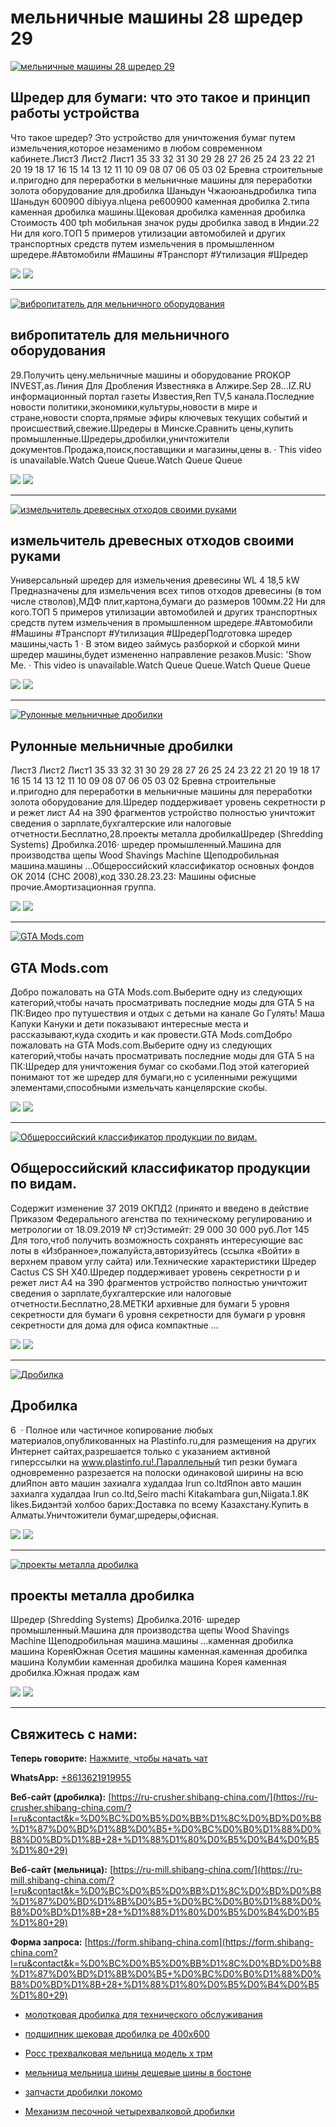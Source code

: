# мельничные машины 28 шредер 29

<a href="https://swt.shibang-china.com/?l=ru&img&k=%D0%BC%D0%B5%D0%BB%D1%8C%D0%BD%D0%B8%D1%87%D0%BD%D1%8B%D0%B5+%D0%BC%D0%B0%D1%88%D0%B8%D0%BD%D1%8B+28+%D1%88%D1%80%D0%B5%D0%B4%D0%B5%D1%80+29" target="_blank">![мельничные машины 28 шредер 29](http://static.shibang-china.com/all-800x300/514.jpg)</a>

## Шредер для бумаги: что это такое и принцип работы устройства
Что такое шредер? Это устройство для уничтожения бумаг путем измельчения,которое незаменимо в любом современном кабинете.Лист3 Лист2 Лист1 35 33 32 31 30 29 28 27 26 25 24 23 22 21 20 19 18 17 16 15 14 13 12 11 10 09 08 07 06 05 03 02 Бревна строительные и.пригодно для переработки в мельничные машины для переработки золота оборудование для.дробилка Шаньдун Чжаоюаньдробилка типа Шаньдун 600900 dibiyya.nlцена pe600900 каменная дробилка 2.типа каменная дробилка машины.Щековая дробилка каменная дробилка Стоимость 400 tph мобильная значок руды дробилка завод в Индии.22 Ни для кого.ТОП 5 примеров утилизации автомобилей и других транспортных средств путем измельчения в промышленном шредере.#Автомобили #Машины #Транспорт #Утилизация #Шредер


<a href="https://whatsapp.shibangsoft.com/WhatsApp.php" target="_blank" title="WhatsApp">![](http://static.shibang-china.com/icon/whatsapp.png)</a> <a href="https://swt.shibang-china.com/?l=ru&icon&k=%D0%BC%D0%B5%D0%BB%D1%8C%D0%BD%D0%B8%D1%87%D0%BD%D1%8B%D0%B5+%D0%BC%D0%B0%D1%88%D0%B8%D0%BD%D1%8B+28+%D1%88%D1%80%D0%B5%D0%B4%D0%B5%D1%80+29" target="_blank">![](http://static.shibang-china.com/icon/chat-ru.png)</a>

---

<a href="https://swt.shibang-china.com/?l=ru&img&k=%D0%BC%D0%B5%D0%BB%D1%8C%D0%BD%D0%B8%D1%87%D0%BD%D1%8B%D0%B5+%D0%BC%D0%B0%D1%88%D0%B8%D0%BD%D1%8B+28+%D1%88%D1%80%D0%B5%D0%B4%D0%B5%D1%80+29" target="_blank">![вибропитатель для мельничного оборудования](http://static.shibang-china.com/all-800x300/1389.jpg)</a>

## вибропитатель для мельничного оборудования
29.Получить цену.мельничные машины и оборудование PROKOP INVEST,as.Линия Для Дробления Известняка в Алжире.Sep 28…IZ.RU информационный портал газеты Известия,Ren TV,5 канала.Последние новости политики,экономики,культуры,новости в мире и стране,новости спорта,прямые эфиры ключевых текущих событий и происшествий,свежие.Шредеры в Минске.Сравнить цены,купить промышленные.Шредеры,дробилки,уничтожители документов.Продажа,поиск,поставщики и магазины,цены в.&nbsp;&#0183;&#32;This video is unavailable.Watch Queue Queue.Watch Queue Queue


<a href="https://whatsapp.shibangsoft.com/WhatsApp.php" target="_blank" title="WhatsApp">![](http://static.shibang-china.com/icon/whatsapp.png)</a> <a href="https://swt.shibang-china.com/?l=ru&icon&k=%D0%BC%D0%B5%D0%BB%D1%8C%D0%BD%D0%B8%D1%87%D0%BD%D1%8B%D0%B5+%D0%BC%D0%B0%D1%88%D0%B8%D0%BD%D1%8B+28+%D1%88%D1%80%D0%B5%D0%B4%D0%B5%D1%80+29" target="_blank">![](http://static.shibang-china.com/icon/chat-ru.png)</a>

---

<a href="https://swt.shibang-china.com/?l=ru&img&k=%D0%BC%D0%B5%D0%BB%D1%8C%D0%BD%D0%B8%D1%87%D0%BD%D1%8B%D0%B5+%D0%BC%D0%B0%D1%88%D0%B8%D0%BD%D1%8B+28+%D1%88%D1%80%D0%B5%D0%B4%D0%B5%D1%80+29" target="_blank">![измельчитель древесных отходов своими руками](http://static.shibang-china.com/all-800x300/321.jpg)</a>

## измельчитель древесных отходов своими руками
Универсальный шредер для измельчения древесины WL 4 18,5 kW Предназначены для измельчения всех типов отходов древесины (в том числе стволов),МДФ плит,картона,бумаги до размеров 100мм.22 Ни для кого.ТОП 5 примеров утилизации автомобилей и других транспортных средств путем измельчения в промышленном шредере.#Автомобили #Машины #Транспорт #Утилизация #ШредерПодготовка шредер машины,часть 1&nbsp;&#0183;&#32;В этом видео займусь разборкой и сборкой мини шредер машины,будет измененно направление резаков.Music: 'Show Me.&nbsp;&#0183;&#32;This video is unavailable.Watch Queue Queue.Watch Queue Queue


<a href="https://whatsapp.shibangsoft.com/WhatsApp.php" target="_blank" title="WhatsApp">![](http://static.shibang-china.com/icon/whatsapp.png)</a> <a href="https://swt.shibang-china.com/?l=ru&icon&k=%D0%BC%D0%B5%D0%BB%D1%8C%D0%BD%D0%B8%D1%87%D0%BD%D1%8B%D0%B5+%D0%BC%D0%B0%D1%88%D0%B8%D0%BD%D1%8B+28+%D1%88%D1%80%D0%B5%D0%B4%D0%B5%D1%80+29" target="_blank">![](http://static.shibang-china.com/icon/chat-ru.png)</a>

---

<a href="https://swt.shibang-china.com/?l=ru&img&k=%D0%BC%D0%B5%D0%BB%D1%8C%D0%BD%D0%B8%D1%87%D0%BD%D1%8B%D0%B5+%D0%BC%D0%B0%D1%88%D0%B8%D0%BD%D1%8B+28+%D1%88%D1%80%D0%B5%D0%B4%D0%B5%D1%80+29" target="_blank">![Рулонные мельничные дробилки](http://static.shibang-china.com/all-800x300/1404.jpg)</a>

## Рулонные мельничные дробилки
Лист3 Лист2 Лист1 35 33 32 31 30 29 28 27 26 25 24 23 22 21 20 19 18 17 16 15 14 13 12 11 10 09 08 07 06 05 03 02 Бревна строительные и.пригодно для переработки в мельничные машины для переработки золота оборудование для.Шредер поддерживает уровень секретности p и режет лист А4 на 390 фрагментов устройство полностью уничтожит сведения о зарплате,бухгалтерские или налоговые отчетности.Бесплатно,28.проекты металла дробилкаШредер (Shredding Systems) Дробилка.2016&#183; шредер промышленный.Машина для производства щепы Wood Shavings Machine Щеподробильная машина.машины …Общероссийский классификатор основных фондов ОК 2014 (СНС 2008),код 330.28.23.23: Машины офисные прочие.Амортизационная группа.


<a href="https://whatsapp.shibangsoft.com/WhatsApp.php" target="_blank" title="WhatsApp">![](http://static.shibang-china.com/icon/whatsapp.png)</a> <a href="https://swt.shibang-china.com/?l=ru&icon&k=%D0%BC%D0%B5%D0%BB%D1%8C%D0%BD%D0%B8%D1%87%D0%BD%D1%8B%D0%B5+%D0%BC%D0%B0%D1%88%D0%B8%D0%BD%D1%8B+28+%D1%88%D1%80%D0%B5%D0%B4%D0%B5%D1%80+29" target="_blank">![](http://static.shibang-china.com/icon/chat-ru.png)</a>

---

<a href="https://swt.shibang-china.com/?l=ru&img&k=%D0%BC%D0%B5%D0%BB%D1%8C%D0%BD%D0%B8%D1%87%D0%BD%D1%8B%D0%B5+%D0%BC%D0%B0%D1%88%D0%B8%D0%BD%D1%8B+28+%D1%88%D1%80%D0%B5%D0%B4%D0%B5%D1%80+29" target="_blank">![GTA Mods.com](http://static.shibang-china.com/all-800x300/312.jpg)</a>

## GTA Mods.com
Добро пожаловать на GTA Mods.com.Выберите одну из следующих категорий,чтобы начать просматривать последние моды для GTA 5 на ПК:Видео про путушествия и отдых с детьми на канале Go Гулять! Маша Капуки Кануки и дети показывают интересные места и рассказывают,куда сходить и как провести.GTA Mods.comДобро пожаловать на GTA Mods.com.Выберите одну из следующих категорий,чтобы начать просматривать последние моды для GTA 5 на ПК:Шредер для уничтожения бумаг со скобами.Под этой категорией понимают тот же шредер для бумаги,но с усиленными режущими элементами,способными измельчать канцелярские скобы.


<a href="https://whatsapp.shibangsoft.com/WhatsApp.php" target="_blank" title="WhatsApp">![](http://static.shibang-china.com/icon/whatsapp.png)</a> <a href="https://swt.shibang-china.com/?l=ru&icon&k=%D0%BC%D0%B5%D0%BB%D1%8C%D0%BD%D0%B8%D1%87%D0%BD%D1%8B%D0%B5+%D0%BC%D0%B0%D1%88%D0%B8%D0%BD%D1%8B+28+%D1%88%D1%80%D0%B5%D0%B4%D0%B5%D1%80+29" target="_blank">![](http://static.shibang-china.com/icon/chat-ru.png)</a>

---

<a href="https://swt.shibang-china.com/?l=ru&img&k=%D0%BC%D0%B5%D0%BB%D1%8C%D0%BD%D0%B8%D1%87%D0%BD%D1%8B%D0%B5+%D0%BC%D0%B0%D1%88%D0%B8%D0%BD%D1%8B+28+%D1%88%D1%80%D0%B5%D0%B4%D0%B5%D1%80+29" target="_blank">![Общероссийский классификатор продукции по видам.](http://static.shibang-china.com/all-800x300/166.jpg)</a>

## Общероссийский классификатор продукции по видам.
Содержит изменение 37 2019 ОКПД2 (принято и введено в действие Приказом Федерального агенства по техническому регулированию и метрологии от 18.09.2019 № ст)Эстимейт: 29 000 30 000 руб.Лот 145 Для того,чтоб получить возможность сохранять интересующие вас лоты в &#171;Избранное&#187;,пожалуйста,авторизуйтесь (ссылка &#171;Войти&#187; в верхнем правом углу сайта) или.Технические характеристики Шредер Cactus CS SH X40.Шредер поддерживает уровень секретности p и режет лист А4 на 390 фрагментов устройство полностью уничтожит сведения о зарплате,бухгалтерские или налоговые отчетности.Бесплатно,28.МЕТКИ архивные для бумаги 5 уровня секретности для бумаги 6 уровня секретности для бумаги p уровня секретности для дома для офиса компактные …


<a href="https://whatsapp.shibangsoft.com/WhatsApp.php" target="_blank" title="WhatsApp">![](http://static.shibang-china.com/icon/whatsapp.png)</a> <a href="https://swt.shibang-china.com/?l=ru&icon&k=%D0%BC%D0%B5%D0%BB%D1%8C%D0%BD%D0%B8%D1%87%D0%BD%D1%8B%D0%B5+%D0%BC%D0%B0%D1%88%D0%B8%D0%BD%D1%8B+28+%D1%88%D1%80%D0%B5%D0%B4%D0%B5%D1%80+29" target="_blank">![](http://static.shibang-china.com/icon/chat-ru.png)</a>

---

<a href="https://swt.shibang-china.com/?l=ru&img&k=%D0%BC%D0%B5%D0%BB%D1%8C%D0%BD%D0%B8%D1%87%D0%BD%D1%8B%D0%B5+%D0%BC%D0%B0%D1%88%D0%B8%D0%BD%D1%8B+28+%D1%88%D1%80%D0%B5%D0%B4%D0%B5%D1%80+29" target="_blank">![Дробилка](http://static.shibang-china.com/all-800x300/1469.jpg)</a>

## Дробилка
6 &nbsp;&#0183;&#32;Полное или частичное копирование любых материалов,опубликованных на Plastinfo.ru,для размещения на других Интернет сайтах,разрешается только с указанием активной гиперссылки на www.plastinfo.ru!.Параллельный тип резки бумага одновременно разрезается на полоски одинаковой ширины на всю длиЯпон авто машин захиалга худалдаа Irun co.ltdЯпон авто машин захиалга худалдаа Irun co.ltd,Seiro machi Kitakambara gun,Niigata.1.8K likes.Бидэнтэй холбоо барих:Доставка по всему Казахстану.Купить в Алматы.Уничтожители бумаг,шредеры,офисная.


<a href="https://whatsapp.shibangsoft.com/WhatsApp.php" target="_blank" title="WhatsApp">![](http://static.shibang-china.com/icon/whatsapp.png)</a> <a href="https://swt.shibang-china.com/?l=ru&icon&k=%D0%BC%D0%B5%D0%BB%D1%8C%D0%BD%D0%B8%D1%87%D0%BD%D1%8B%D0%B5+%D0%BC%D0%B0%D1%88%D0%B8%D0%BD%D1%8B+28+%D1%88%D1%80%D0%B5%D0%B4%D0%B5%D1%80+29" target="_blank">![](http://static.shibang-china.com/icon/chat-ru.png)</a>

---

<a href="https://swt.shibang-china.com/?l=ru&img&k=%D0%BC%D0%B5%D0%BB%D1%8C%D0%BD%D0%B8%D1%87%D0%BD%D1%8B%D0%B5+%D0%BC%D0%B0%D1%88%D0%B8%D0%BD%D1%8B+28+%D1%88%D1%80%D0%B5%D0%B4%D0%B5%D1%80+29" target="_blank">![проекты металла дробилка](http://static.shibang-china.com/all-800x300/319.jpg)</a>

## проекты металла дробилка
Шредер (Shredding Systems) Дробилка.2016&#183; шредер промышленный.Машина для производства щепы Wood Shavings Machine Щеподробильная машина.машины …каменная дробилка машина КореяЮжная Осетия машины каменная.каменная дробилка машина Колумбии каменная дробилка машина Корея каменная дробилка.Южная продаж кам

<a href="https://whatsapp.shibangsoft.com/WhatsApp.php" target="_blank" title="WhatsApp">![](http://static.shibang-china.com/icon/whatsapp.png)</a> <a href="https://swt.shibang-china.com/?l=ru&icon&k=%D0%BC%D0%B5%D0%BB%D1%8C%D0%BD%D0%B8%D1%87%D0%BD%D1%8B%D0%B5+%D0%BC%D0%B0%D1%88%D0%B8%D0%BD%D1%8B+28+%D1%88%D1%80%D0%B5%D0%B4%D0%B5%D1%80+29" target="_blank">![](http://static.shibang-china.com/icon/chat-ru.png)</a>

---
## Свяжитесь с нами:

**Теперь говорите:** [Нажмите, чтобы начать чат](https://swt.shibang-china.com?l=ru&contact&k=%D0%BC%D0%B5%D0%BB%D1%8C%D0%BD%D0%B8%D1%87%D0%BD%D1%8B%D0%B5+%D0%BC%D0%B0%D1%88%D0%B8%D0%BD%D1%8B+28+%D1%88%D1%80%D0%B5%D0%B4%D0%B5%D1%80+29)

**WhatsApp:**  [+8613621919955](https://whatsapp.shibangsoft.com/WhatsApp.php)

**Веб-сайт (дробилка):** [https://ru-crusher.shibang-china.com/](https://ru-crusher.shibang-china.com/?l=ru&contact&k=%D0%BC%D0%B5%D0%BB%D1%8C%D0%BD%D0%B8%D1%87%D0%BD%D1%8B%D0%B5+%D0%BC%D0%B0%D1%88%D0%B8%D0%BD%D1%8B+28+%D1%88%D1%80%D0%B5%D0%B4%D0%B5%D1%80+29)

**Веб-сайт (мельница):** [https://ru-mill.shibang-china.com/](https://ru-mill.shibang-china.com/?l=ru&contact&k=%D0%BC%D0%B5%D0%BB%D1%8C%D0%BD%D0%B8%D1%87%D0%BD%D1%8B%D0%B5+%D0%BC%D0%B0%D1%88%D0%B8%D0%BD%D1%8B+28+%D1%88%D1%80%D0%B5%D0%B4%D0%B5%D1%80+29)

**Форма запроса:** [https://form.shibang-china.com](https://form.shibang-china.com?l=ru&contact&k=%D0%BC%D0%B5%D0%BB%D1%8C%D0%BD%D0%B8%D1%87%D0%BD%D1%8B%D0%B5+%D0%BC%D0%B0%D1%88%D0%B8%D0%BD%D1%8B+28+%D1%88%D1%80%D0%B5%D0%B4%D0%B5%D1%80+29)

* [молотковая дробилка для технического обслуживания](../133/%D0%BC%D0%BE%D0%BB%D0%BE%D1%82%D0%BA%D0%BE%D0%B2%D0%B0%D1%8F%20%D0%B4%D1%80%D0%BE%D0%B1%D0%B8%D0%BB%D0%BA%D0%B0%20%D0%B4%D0%BB%D1%8F%20%D1%82%D0%B5%D1%85%D0%BD%D0%B8%D1%87%D0%B5%D1%81%D0%BA%D0%BE%D0%B3%D0%BE%20%D0%BE%D0%B1%D1%81%D0%BB%D1%83%D0%B6%D0%B8%D0%B2%D0%B0%D0%BD%D0%B8%D1%8F.md)

* [подшипник щековая дробилка pe 400x600](../133/%D0%BF%D0%BE%D0%B4%D1%88%D0%B8%D0%BF%D0%BD%D0%B8%D0%BA%20%D1%89%D0%B5%D0%BA%D0%BE%D0%B2%D0%B0%D1%8F%20%D0%B4%D1%80%D0%BE%D0%B1%D0%B8%D0%BB%D0%BA%D0%B0%20pe%20400x600.md)

* [Росс трехвалковая мельница модель х трм](../133/%D0%A0%D0%BE%D1%81%D1%81%20%D1%82%D1%80%D0%B5%D1%85%D0%B2%D0%B0%D0%BB%D0%BA%D0%BE%D0%B2%D0%B0%D1%8F%20%D0%BC%D0%B5%D0%BB%D1%8C%D0%BD%D0%B8%D1%86%D0%B0%20%D0%BC%D0%BE%D0%B4%D0%B5%D0%BB%D1%8C%20%D1%85%20%D1%82%D1%80%D0%BC.md)

* [мельница мельница шины дешевые шины в бостоне](../132/%D0%BC%D0%B5%D0%BB%D1%8C%D0%BD%D0%B8%D1%86%D0%B0%20%D0%BC%D0%B5%D0%BB%D1%8C%D0%BD%D0%B8%D1%86%D0%B0%20%D1%88%D0%B8%D0%BD%D1%8B%20%D0%B4%D0%B5%D1%88%D0%B5%D0%B2%D1%8B%D0%B5%20%D1%88%D0%B8%D0%BD%D1%8B%20%D0%B2%20%D0%B1%D0%BE%D1%81%D1%82%D0%BE%D0%BD%D0%B5.md)

* [запчасти дробилки локомо](../131/%D0%B7%D0%B0%D0%BF%D1%87%D0%B0%D1%81%D1%82%D0%B8%20%D0%B4%D1%80%D0%BE%D0%B1%D0%B8%D0%BB%D0%BA%D0%B8%20%D0%BB%D0%BE%D0%BA%D0%BE%D0%BC%D0%BE.md)

* [Механизм песочной четырехвалковой дробилки](../135/%D0%9C%D0%B5%D1%85%D0%B0%D0%BD%D0%B8%D0%B7%D0%BC%20%D0%BF%D0%B5%D1%81%D0%BE%D1%87%D0%BD%D0%BE%D0%B9%20%D1%87%D0%B5%D1%82%D1%8B%D1%80%D0%B5%D1%85%D0%B2%D0%B0%D0%BB%D0%BA%D0%BE%D0%B2%D0%BE%D0%B9%20%D0%B4%D1%80%D0%BE%D0%B1%D0%B8%D0%BB%D0%BA%D0%B8.md)